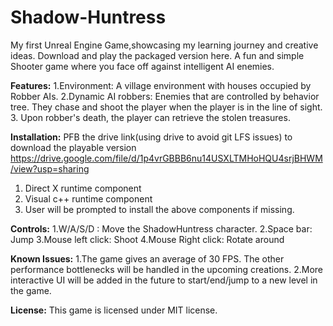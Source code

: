 # Shadow-Huntress
My first Unreal Engine Game,showcasing my learning journey and creative ideas. Download and play the packaged version here.
A fun and simple Shooter game where you face off against intelligent AI enemies.

**Features:**
1.Environment: A village environment with houses occupied by Robber AIs.
2.Dynamic AI robbers:  Enemies that are controlled by behavior tree. They chase and shoot the player when the player is in the line of sight.
3. Upon robber's death, the player can retrieve the stolen treasures.

**Installation:**
PFB the drive link(using drive to avoid git LFS issues) to download the playable version
https://drive.google.com/file/d/1p4vrGBBB6nu14USXLTMHoHQU4srjBHWM/view?usp=sharing
1. Direct X runtime component
2. Visual c++ runtime component
3. User will be prompted to install the above components if missing.
   
**Controls:**
1.W/A/S/D : Move the ShadowHuntress character.
2.Space bar: Jump
3.Mouse left click: Shoot
4.Mouse Right click: Rotate around

**Known Issues:**
1.The game gives an average of 30 FPS. The other performance bottlenecks will be handled in the upcoming creations.
2.More interactive UI will be added in the future to start/end/jump to a new level in the game.

**License:**
This game is licensed under MIT license.
